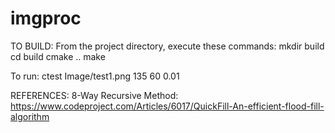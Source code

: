 # imgproc

TO BUILD:
From the project directory, execute these commands:
mkdir build
cd build
cmake ..
make

To run:
ctest Image/test1.png 135 60 0.01


REFERENCES:
8-Way Recursive Method:
https://www.codeproject.com/Articles/6017/QuickFill-An-efficient-flood-fill-algorithm

